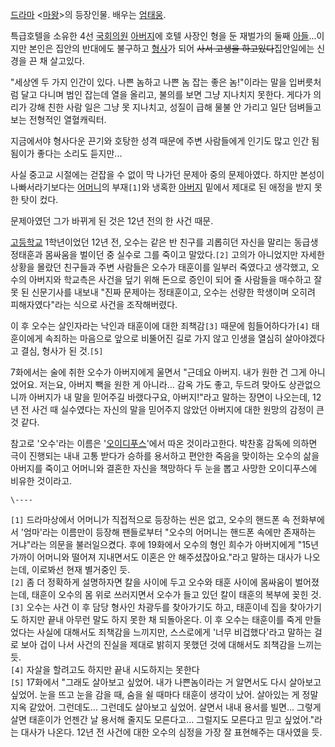 [드라마](%EB%93%9C%EB%9D%BC%EB%A7%88.md) <[마왕](%EB%A7%88%EC%99%95.md)>의
등장인물. 배우는 [엄태웅](%EC%97%84%ED%83%9C%EC%9B%85.md).

특급호텔을 소유한 4선 [국회의원](%EA%B5%AD%ED%9A%8C%EC%9D%98%EC%9B%90.md)
[아버지](%EC%95%84%EB%B2%84%EC%A7%80.md)에 호텔 사장인 형을 둔 재벌가의 둘째
[아들](%EC%95%84%EB%93%A4.md)...이지만 본인은 집안의 반대에도 불구하고
[형사](%ED%98%95%EC%82%AC.md)가 되어 <del>사서 고생을 하고있다</del>집안일에는 신경을 끈 채 살고있다.

"세상엔 두 가지 인간이 있다. 나쁜 놈하고 나쁜 놈 잡는 좋은 놈!"이라는 말을 입버릇처럼 달고 다니며 범인 잡는데 열을 올리고, 불의를
보면 그냥 지나치지 못한다. 게다가 의리가 강해 친한 사람 일은 그냥 못 지나치고, 성질이 급해 물불 안 가리고 일단 덤벼들고 보는 전형적인
열혈캐릭터.  

지금에서야 형사다운 끈기와 호탕한 성격 때문에 주변 사람들에게 인기도 많고 인간 됨됨이가 좋다는 소리도 듣지만...  

사실 중고교 시절에는 걷잡을 수 없이 막 나가던 문제아 중의 문제아였다. 하지만 본성이 나빠서라기보다는
[어머니](%EC%96%B4%EB%A8%B8%EB%8B%88.md)의 부재`[1]`와 냉혹한
[아버지](%EC%95%84%EB%B2%84%EC%A7%80.md) 밑에서 제대로 된 애정을 받지 못한 탓이 컸다.

문제아였던 그가 바뀌게 된 것은 12년 전의 한 사건 때문.  

[고등학교](%EA%B3%A0%EB%93%B1%ED%95%99%EA%B5%90.md) 1학년이었던 12년 전, 오수는 같은 반 친구를
괴롭히던 자신을 말리는 동급생 정태훈과 몸싸움을 벌이던 중 실수로 그를 죽이고 말았다.`[2]` 고의가 아니었지만 자세한 상황을 몰랐던
친구들과 주변 사람들은 오수가 태훈이를 일부러 죽였다고 생각했고, 오수의 아버지와 학교측은 사건을 덮기 위해 돈으로 증인이 되어 줄 사람들을
매수하고 잘못 된 신문기사를 내보내 "진짜 문제아는 정태훈이고, 오수는 선량한 학생이며 오히려 피해자였다"라는 식으로 사건을 조작해버렸다.

이 후 오수는 살인자라는 낙인과 태훈이에 대한 죄책감`[3]` 때문에 힘들어하다가`[4]` 태훈이에게 속죄하는 마음으로 앞으로 비뚤어진 길로
가지 않고 인생을 열심히 살아야겠다고 결심, 형사가 된 것.`[5]`

7화에서는 술에 취한 오수가 아버지에게 울면서 "근데요 아버지. 내가 원한 건 그게 아니었어요. 저는요, 아버지 빽을 원한 게 아니라...
감옥 가도 좋고, 두드려 맞아도 상관없으니까 아버지가 내 말을 믿어주길 바랬다구요, 아버지!"라고 말하는 장면이 나오는데, 12년 전 사건
때 실수였다는 자신의 말을 믿어주지 않았던 아버지에 대한 원망의 감정이 큰 것 같다.  

참고로 '오수'라는 이름은
'[오이디푸스](%EC%98%A4%EC%9D%B4%EB%94%94%ED%91%B8%EC%8A%A4.md)'에서 따온 것이라고한다.
박찬홍 감독에 의하면 극이 진행되는 내내 고통 받다가 승하를 용서하고 편안한 죽음을 맞이하는 오수의 삶을 아버지를 죽이고 어머니와 결혼한
자신을 책망하다 두 눈을 뽑고 사망한 오이디푸스에 비유한 것이라고.

`\----`

`[1]` 드라마상에서 어머니가 직접적으로 등장하는 씬은 없고, 오수의 핸드폰 속 전화부에서 '엄마'라는 이름만이 등장해 팬들로부터 "오수의
어머니는 핸드폰 속에만 존재하는 거냐"라는 의문을 불러일으켰다. 후에 19화에서 오수의 형인 희수가 아버지에게 "15년 가까이 어머니와
떨어져 지내면서도 이혼은 안 해주셨잖아요."라고 말하는 대사가 나오는데, 이로봐선 현재 별거중인 듯.  
`[2]` 좀 더 정확하게 설명하자면 칼을 사이에 두고 오수와 태훈 사이에 몸싸움이 벌어졌는데, 태훈이 오수의 몸 위로 쓰러지면서 오수가
들고 있던 칼이 태훈의 복부에 꽂힌 것.  
`[3]` 오수는 사건 이 후 담당 형사인 차광두를 찾아가기도 하고, 태훈이네 집을 찾아가기도 하지만 끝내 아무런 말도 하지 못한 채
되돌아온다. 이 후 오수는 태훈이를 죽게 만들었다는 사실에 대해서도 죄책감을 느끼지만, 스스로에게 '너무 비겁했다'라고 말하는 걸로 보아
겁이 나서 사건의 진실을 제대로 밝히지 못했던 것에 대해서도 죄책감을 느끼는 듯.  
`[4]` 자살을 할려고도 하지만 끝내 시도하지는 못한다  
`[5]` 17화에서 "그래도 살아보고 싶었어. 내가 나쁜놈이라는 거 알면서도 다시 살아보고 싶었어. 눈을 뜨고 눈을 감을 때, 숨을 쉴
때마다 태훈이 생각이 났어. 살아있는 게 정말 지옥 같았어. 그런데도... 그런데도 살아보고 싶었어. 살면서 내내 용서를 빌면... 그렇게
살면 태훈이가 언젠간 날 용서해 줄지도 모른다고... 그럴지도 모른다고 믿고 싶었어."라는 대사가 나온다. 12년 전 사건에 대한 오수의
심정을 가장 잘 표현해주는 대사였을 듯.

